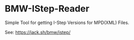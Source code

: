 # BMW-IStep-Reader
Simple Tool for getting I-Step Versions for MPD(XML) Files.

See: https://jack.sh/bmw/istep/

